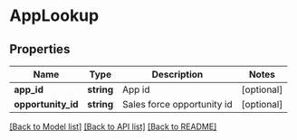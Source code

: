 # AppLookup

## Properties
Name | Type | Description | Notes
------------ | ------------- | ------------- | -------------
**app_id** | **string** | App id | [optional] 
**opportunity_id** | **string** | Sales force opportunity id | [optional] 

[[Back to Model list]](../README.md#documentation-for-models) [[Back to API list]](../README.md#documentation-for-api-endpoints) [[Back to README]](../README.md)


